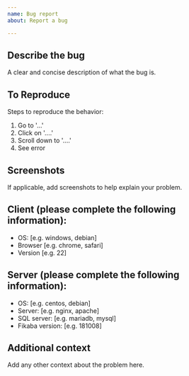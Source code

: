 ```yaml
---
name: Bug report
about: Report a bug

---
```


## Describe the bug
A clear and concise description of what the bug is.

## To Reproduce
Steps to reproduce the behavior:
1. Go to '...'
2. Click on '....'
3. Scroll down to '....'
4. See error

## Screenshots
If applicable, add screenshots to help explain your problem.

## Client (please complete the following information):
 - OS: [e.g. windows, debian]
 - Browser [e.g. chrome, safari]
 - Version [e.g. 22]

## Server (please complete the following information):
- OS: [e.g. centos, debian]
- Server: [e.g. nginx, apache]
- SQL server: [e.g. mariadb, mysql]
- Fikaba version: [e.g. 181008]

## Additional context
Add any other context about the problem here.
